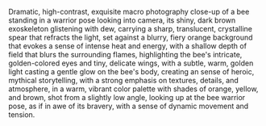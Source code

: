 Dramatic, high-contrast, exquisite macro photography close-up of a bee standing in a warrior pose looking into camera, its shiny, dark brown exoskeleton glistening with dew, carrying a sharp, translucent, crystalline spear that refracts the light, set against a blurry, fiery orange background that evokes a sense of intense heat and energy, with a shallow depth of field that blurs the surrounding flames, highlighting the bee's intricate, golden-colored eyes and tiny, delicate wings, with a subtle, warm, golden light casting a gentle glow on the bee's body, creating an sense of heroic, mythical storytelling, with a strong emphasis on textures, details, and atmosphere, in a warm, vibrant color palette with shades of orange, yellow, and brown, shot from a slightly low angle, looking up at the bee warrior pose, as if in awe of its bravery, with a sense of dynamic movement and tension.